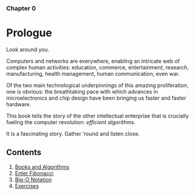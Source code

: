 ### Chapter 0
# Prologue

Look around you.

Computers and networks are everywhere, enabling an intricate web of complex human activities: education, commerce, entertainment, research, manufacturing, health management, human communication, even war.

Of the two main technological underpinnings of this amazing proliferation, one is obvious: the breathtaking pace with which advances in microelectronics and chip design have been bringing us faster and faster hardware.

This book tells the story of the other intellectual enterprise that is crucially fueling the computer revolution: *efficient algorithms*.

It is a fascinating story. Gather ’round and listen close.

## Contents
1. [Books and Algorithms](0.1)
2. [Enter Fibonacci](0.2)
3. [Big-O Notation](0.3)
4. [Exercises](0-ex.pdf)

